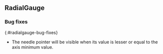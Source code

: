 ## RadialGauge

### Bug fixes
{:#radialgauge-bug-fixes}

* The needle pointer will be visible when its value is lesser or equal to the axis minimum value.